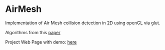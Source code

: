 # AirMesh

Implementation of Air Mesh collision detection in 2D using openGL via glut.

Algorithms from this [paper](http://matthias-mueller-fischer.ch/publications/airMeshesPreprint.pdf)

Project Web Page with demo: [here](https://sites.google.com/site/rapierproject645/)
